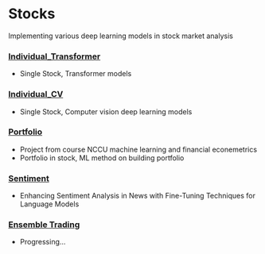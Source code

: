 # Stocks
Implementing various deep learning models in stock market analysis

### [Individual_Transformer](https://github.com/KJJHHH/Stocks/tree/main/Individual_Transformer)
- Single Stock, Transformer models
### [Individual_CV](https://github.com/KJJHHH/Stocks/tree/main/Individual_CV)
- Single Stock, Computer vision deep learning models
### [Portfolio](https://github.com/KJJHHH/Stocks/tree/main/Portfolio)
- Project from course NCCU machine learning and financial econemetrics  
- Portfolio in stock, ML method on building portfolio
### [Sentiment](https://github.com/KJJHHH/Stocks/tree/main/Sentiment)
- Enhancing Sentiment Analysis in News with Fine-Tuning Techniques for Language Models
### [Ensemble Trading](https://github.com/KJJHHH/Stocks/blob/main/ensemble-trade.ipynb)
- Progressing...